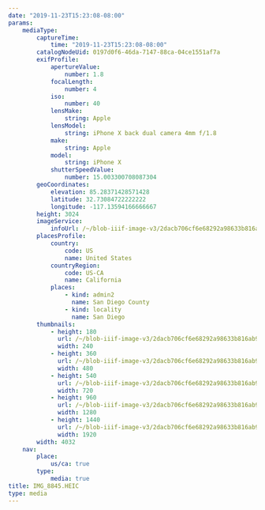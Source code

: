 ```yaml
---
date: "2019-11-23T15:23:08-08:00"
params:
    mediaType:
        captureTime:
            time: "2019-11-23T15:23:08-08:00"
        catalogNodeUid: 0197d0f6-46da-7147-88ca-04ce1551af7a
        exifProfile:
            apertureValue:
                number: 1.8
            focalLength:
                number: 4
            iso:
                number: 40
            lensMake:
                string: Apple
            lensModel:
                string: iPhone X back dual camera 4mm f/1.8
            make:
                string: Apple
            model:
                string: iPhone X
            shutterSpeedValue:
                number: 15.003300708087304
        geoCoordinates:
            elevation: 85.28371428571428
            latitude: 32.73084722222222
            longitude: -117.13594166666667
        height: 3024
        imageService:
            infoUrl: /~/blob-iiif-image-v3/2dacb706cf6e68292a98633b816ab97401a5787d63f39dc5a9d0011e8c890b98/info.json
        placesProfile:
            country:
                code: US
                name: United States
            countryRegion:
                code: US-CA
                name: California
            places:
                - kind: admin2
                  name: San Diego County
                - kind: locality
                  name: San Diego
        thumbnails:
            - height: 180
              url: /~/blob-iiif-image-v3/2dacb706cf6e68292a98633b816ab97401a5787d63f39dc5a9d0011e8c890b98/full/240%2C180/0/default.jpg
              width: 240
            - height: 360
              url: /~/blob-iiif-image-v3/2dacb706cf6e68292a98633b816ab97401a5787d63f39dc5a9d0011e8c890b98/full/480%2C360/0/default.jpg
              width: 480
            - height: 540
              url: /~/blob-iiif-image-v3/2dacb706cf6e68292a98633b816ab97401a5787d63f39dc5a9d0011e8c890b98/full/720%2C540/0/default.jpg
              width: 720
            - height: 960
              url: /~/blob-iiif-image-v3/2dacb706cf6e68292a98633b816ab97401a5787d63f39dc5a9d0011e8c890b98/full/1280%2C960/0/default.jpg
              width: 1280
            - height: 1440
              url: /~/blob-iiif-image-v3/2dacb706cf6e68292a98633b816ab97401a5787d63f39dc5a9d0011e8c890b98/full/1920%2C1440/0/default.jpg
              width: 1920
        width: 4032
    nav:
        place:
            us/ca: true
        type:
            media: true
title: IMG_8845.HEIC
type: media
---
```

